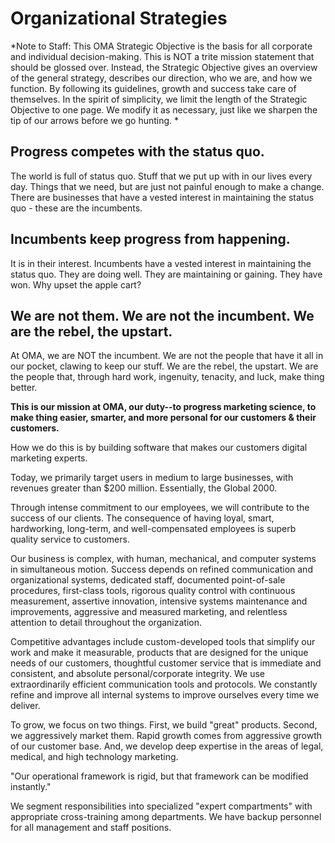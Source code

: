 # Organizational Strategies

*Note to Staff:  This OMA Strategic Objective is the basis for all corporate and individual decision-making. This is NOT a trite mission statement that should be glossed over. Instead, the Strategic Objective gives an overview of the general strategy, describes our direction, who we are, and how we function. By following its guidelines, growth and success take care of themselves. In the spirit of simplicity, we limit the length of the Strategic Objective to one page. We modify it as necessary, just like we sharpen the tip of our arrows before we go hunting. *


## Progress competes with the status quo.

The world is full of status quo. Stuff that we put up with in our lives every day. Things that we need, but are just not painful enough to make a change. There are businesses that have a vested interest in maintaining the status quo - these are the incumbents. 


## Incumbents keep progress from happening.

It is in their interest. Incumbents have a vested interest in maintaining the status quo. They are doing well. They are maintaining or gaining. They have won. Why upset the apple cart? 


## We are not them. We are not the incumbent. We are the rebel, the upstart.

At OMA, we are NOT the incumbent. We are not the people that have it all in our pocket, clawing to keep our stuff. We are the rebel, the upstart. We are the people that, through hard work, ingenuity, tenacity, and luck, make thing better. 

**This is our mission at OMA, our duty--to progress marketing science, to make thing easier, smarter,  and more personal for our customers & their customers.**

How we do this is by building software that makes our customers digital marketing experts. 

Today, we primarily target users in medium to large businesses, with revenues greater than $200 million. Essentially, the Global 2000.  

Through intense commitment to our employees, we will contribute to the success of our clients. The consequence of having loyal, smart, hardworking, long-term, and well-compensated employees is superb quality service to customers. 

Our business is complex, with human, mechanical, and computer systems in simultaneous motion.  Success depends on refined communication and organizational systems, dedicated staff, documented point-of-sale procedures, first-class tools, rigorous quality control with continuous measurement, assertive innovation, intensive systems maintenance and improvements,  aggressive and measured marketing, and relentless attention to detail throughout the organization.  

Competitive advantages include custom-developed tools that simplify our work and make it measurable, products that are designed for the unique needs of our customers, thoughtful customer service that is immediate and consistent, and absolute personal/corporate integrity. We use extraordinarily efficient communication tools and protocols. We constantly refine and improve all internal systems to improve ourselves every time we deliver.  

To grow, we focus on two things.  First, we build "great" products.  Second, we aggressively market them.  Rapid growth comes from aggressive growth of our customer base.  And, we develop deep expertise in the areas of legal, medical, and high technology marketing. 

"Our operational framework is rigid, but that framework can be modified instantly."

We segment responsibilities into specialized "expert compartments" with appropriate cross-training among departments. We have backup personnel for all management and staff positions. 

 

